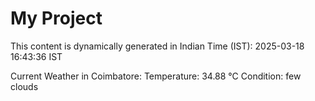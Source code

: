# My Project

This content is dynamically generated in Indian Time (IST): 2025-03-18 16:43:36 IST


Current Weather in Coimbatore:
Temperature: 34.88 °C
Condition: few clouds
